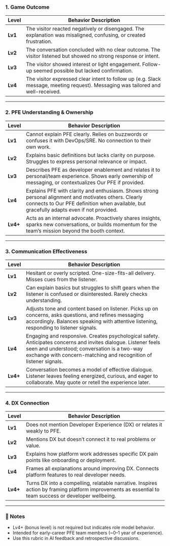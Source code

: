 ### 1. Game Outcome

| Level | Behavior Description |
|-------|----------------------|
| **Lv1** | The visitor reacted negatively or disengaged. The explanation was misaligned, confusing, or created frustration. |
| **Lv2** | The conversation concluded with no clear outcome. The visitor listened but showed no strong response or intent. |
| **Lv3** | The visitor showed interest or light engagement. Follow-up seemed possible but lacked confirmation. |
| **Lv4** | The visitor expressed clear intent to follow up (e.g. Slack message, meeting request). Messaging was tailored and well-received. |

---

### 2. PFE Understanding & Ownership

| Level | Behavior Description |
|-------|----------------------|
| **Lv1** | Cannot explain PFE clearly. Relies on buzzwords or confuses it with DevOps/SRE. No connection to their own work. |
| **Lv2** | Explains basic definitions but lacks clarity on purpose. Struggles to express personal relevance or impact. |
| **Lv3** | Describes PFE as developer enablement and relates it to personal/team experience. Shows early ownership of messaging, or contextualizes Our PFE if provided. |
| **Lv4** | Explains PFE with clarity and enthusiasm. Shows strong personal alignment and motivates others. Clearly connects to Our PFE definition when available, but gracefully adapts even if not provided. |
| **Lv4+** | Acts as an internal advocate. Proactively shares insights, sparks new conversations, or builds momentum for the team’s mission beyond the booth context. |

---

### 3. Communication Effectiveness

| Level | Behavior Description |
|-------|----------------------|
| **Lv1** | Hesitant or overly scripted. One-size-fits-all delivery. Misses cues from the listener. |
| **Lv2** | Can explain basics but struggles to shift gears when the listener is confused or disinterested. Rarely checks understanding. |
| **Lv3** | Adjusts tone and content based on listener. Picks up on concerns, asks questions, and refines messaging accordingly. Balances speaking with attentive listening, responding to listener signals. |
| **Lv4** | Engaging and responsive. Creates psychological safety. Anticipates concerns and invites dialogue. Listener feels seen and understood; conversation is a two-way exchange with concern-matching and recognition of listener signals. |
| **Lv4+** | Conversation becomes a model of effective dialogue. Listener leaves feeling energized, curious, and eager to collaborate. May quote or retell the experience later. |

---

### 4. DX Connection

| Level | Behavior Description |
|-------|----------------------|
| **Lv1** | Does not mention Developer Experience (DX) or relates it weakly to PFE. |
| **Lv2** | Mentions DX but doesn’t connect it to real problems or value. |
| **Lv3** | Explains how platform work addresses specific DX pain points like onboarding or deployment. |
| **Lv4** | Frames all explanations around improving DX. Connects platform features to real developer needs. |
| **Lv4+** | Turns DX into a compelling, relatable narrative. Inspires action by framing platform improvements as essential to team success or developer wellbeing. |

---

### 📌 Notes

* Lv4+ (bonus level) is not required but indicates role model behavior.
* Intended for early-career PFE team members (~0–1 year of experience).
* Use this rubric in AI feedback and retrospective discussions.
